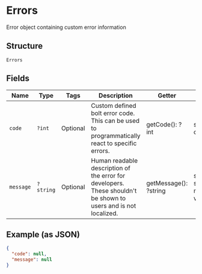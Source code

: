 
# Errors

Error object containing custom error information

## Structure

`Errors`

## Fields

| Name | Type | Tags | Description | Getter | Setter |
|  --- | --- | --- | --- | --- | --- |
| `code` | `?int` | Optional | Custom defined bolt error code. This can be used to programmatically react to specific errors. | getCode(): ?int | setCode(?int code): void |
| `message` | `?string` | Optional | Human readable description of the error for developers. These shouldn't be shown to users and is not localized. | getMessage(): ?string | setMessage(?string message): void |

## Example (as JSON)

```json
{
  "code": null,
  "message": null
}
```

